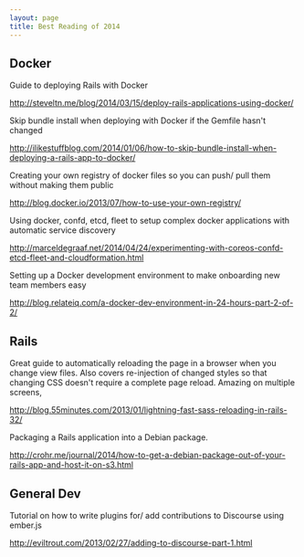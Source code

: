 ```yaml
---
layout: page
title: Best Reading of 2014
---
```


## Docker

Guide to deploying Rails with Docker

<http://steveltn.me/blog/2014/03/15/deploy-rails-applications-using-docker/>

Skip bundle install when deploying with Docker if the Gemfile hasn't changed

<http://ilikestuffblog.com/2014/01/06/how-to-skip-bundle-install-when-deploying-a-rails-app-to-docker/>

Creating your own registry of docker files so you can push/ pull them without making them public

<http://blog.docker.io/2013/07/how-to-use-your-own-registry/>

Using docker, confd, etcd, fleet to setup complex docker applications with automatic service discovery

<http://marceldegraaf.net/2014/04/24/experimenting-with-coreos-confd-etcd-fleet-and-cloudformation.html>

Setting up a Docker development environment to make onboarding new team members easy

<http://blog.relateiq.com/a-docker-dev-environment-in-24-hours-part-2-of-2/>

## Rails

Great guide to automatically reloading the page in a browser when you change view files. Also covers re-injection of changed styles so that changing CSS doesn't require a complete page reload. Amazing on multiple screens,

<http://blog.55minutes.com/2013/01/lightning-fast-sass-reloading-in-rails-32/>

Packaging a Rails application into a Debian package.

<http://crohr.me/journal/2014/how-to-get-a-debian-package-out-of-your-rails-app-and-host-it-on-s3.html>

## General Dev

Tutorial on how to write plugins for/ add contributions to Discourse using ember.js

http://eviltrout.com/2013/02/27/adding-to-discourse-part-1.html


